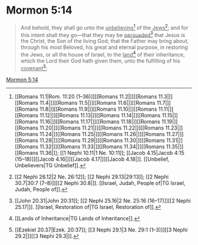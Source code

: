 # Mormon 5:14

> And behold, they shall go unto the <u>unbelieving</u>[^a] of the <u>Jews</u>[^b]; and for this intent shall they go—that they may be <u>persuaded</u>[^c] that Jesus is the Christ, the Son of the living God; that the Father may bring about, through his most Beloved, his great and eternal purpose, in restoring the Jews, or all the house of Israel, to the <u>land</u>[^d] of their inheritance, which the Lord their God hath given them, unto the fulfilling of his <u>covenant</u>[^e];

[Mormon 5:14](https://www.churchofjesuschrist.org/study/scriptures/bofm/morm/5?lang=eng&id=p14#p14)


[^a]: [[Romans 11.1|Rom. 11:20 (1–36)]][[Romans 11.2|]][[Romans 11.3|]][[Romans 11.4|]][[Romans 11.5|]][[Romans 11.6|]][[Romans 11.7|]][[Romans 11.8|]][[Romans 11.9|]][[Romans 11.10|]][[Romans 11.11|]][[Romans 11.12|]][[Romans 11.13|]][[Romans 11.14|]][[Romans 11.15|]][[Romans 11.16|]][[Romans 11.17|]][[Romans 11.18|]][[Romans 11.19|]][[Romans 11.20|]][[Romans 11.21|]][[Romans 11.22|]][[Romans 11.23|]][[Romans 11.24|]][[Romans 11.25|]][[Romans 11.26|]][[Romans 11.27|]][[Romans 11.28|]][[Romans 11.29|]][[Romans 11.30|]][[Romans 11.31|]][[Romans 11.32|]][[Romans 11.33|]][[Romans 11.34|]][[Romans 11.35|]][[Romans 11.36|]]; [[1 Nephi 10.11|1 Ne. 10:11]]; [[Jacob 4.15|Jacob 4:15 (15–18)]][[Jacob 4.16|]][[Jacob 4.17|]][[Jacob 4.18|]]. [[Unbelief, Unbelievers|TG Unbelief]].  
[^b]: [[2 Nephi 26.12|2 Ne. 26:12]]; [[2 Nephi 29.13|29:13]]; [[2 Nephi 30.7|30:7 (7–8)]][[2 Nephi 30.8|]]. [[Israel, Judah, People of|TG Israel, Judah, People of]].  
[^c]: [[John 20.31|John 20:31]]; [[2 Nephi 25.16|2 Ne. 25:16 (16–17)]][[2 Nephi 25.17|]]. [[Israel, Restoration of|TG Israel, Restoration of]].  
[^d]: [[Lands of Inheritance|TG Lands of Inheritance]].  
[^e]: [[Ezekiel 20.37|Ezek. 20:37]]; [[3 Nephi 29.1|3 Ne. 29:1 (1–3)]][[3 Nephi 29.2|]][[3 Nephi 29.3|]].  
